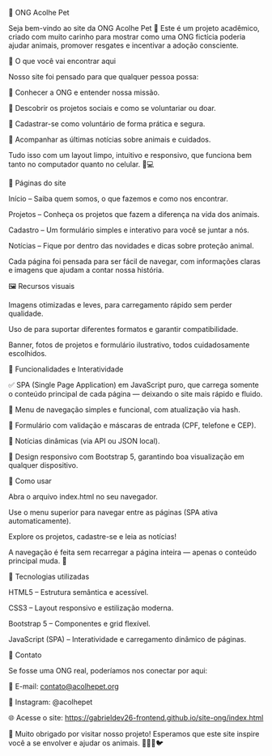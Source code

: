 🐾 ONG Acolhe Pet

Seja bem-vindo ao site da ONG Acolhe Pet 💚
Este é um projeto acadêmico, criado com muito carinho para mostrar como uma ONG fictícia poderia ajudar animais, promover resgates e incentivar a adoção consciente.

🌟 O que você vai encontrar aqui

Nosso site foi pensado para que qualquer pessoa possa:

🐶 Conhecer a ONG e entender nossa missão.

💚 Descobrir os projetos sociais e como se voluntariar ou doar.

📝 Cadastrar-se como voluntário de forma prática e segura.

📰 Acompanhar as últimas notícias sobre animais e cuidados.

Tudo isso com um layout limpo, intuitivo e responsivo, que funciona bem tanto no computador quanto no celular. 📱💻

📄 Páginas do site

Início – Saiba quem somos, o que fazemos e como nos encontrar.

Projetos – Conheça os projetos que fazem a diferença na vida dos animais.

Cadastro – Um formulário simples e interativo para você se juntar a nós.

Notícias – Fique por dentro das novidades e dicas sobre proteção animal.

Cada página foi pensada para ser fácil de navegar, com informações claras e imagens que ajudam a contar nossa história.

🖼️ Recursos visuais

Imagens otimizadas e leves, para carregamento rápido sem perder qualidade.

Uso de <picture> para suportar diferentes formatos e garantir compatibilidade.

Banner, fotos de projetos e formulário ilustrativo, todos cuidadosamente escolhidos.

🚀 Funcionalidades e Interatividade

✅ SPA (Single Page Application) em JavaScript puro, que carrega somente o conteúdo principal de cada página — deixando o site mais rápido e fluido.

🧭 Menu de navegação simples e funcional, com atualização via hash.

🧾 Formulário com validação e máscaras de entrada (CPF, telefone e CEP).

📰 Notícias dinâmicas (via API ou JSON local).

💅 Design responsivo com Bootstrap 5, garantindo boa visualização em qualquer dispositivo.

🧩 Como usar

Abra o arquivo index.html no seu navegador.

Use o menu superior para navegar entre as páginas (SPA ativa automaticamente).

Explore os projetos, cadastre-se e leia as notícias!

A navegação é feita sem recarregar a página inteira — apenas o conteúdo principal muda. 🚀

🎨 Tecnologias utilizadas

HTML5 – Estrutura semântica e acessível.

CSS3 – Layout responsivo e estilização moderna.

Bootstrap 5 – Componentes e grid flexível.

JavaScript (SPA) – Interatividade e carregamento dinâmico de páginas.

💌 Contato

Se fosse uma ONG real, poderíamos nos conectar por aqui:

📧 E-mail: contato@acolhepet.org

📸 Instagram: @acolhepet

🌐 Acesse o site: https://gabrieldev26-frontend.github.io/site-ong/index.html

💛 Muito obrigado por visitar nosso projeto!
Esperamos que este site inspire você a se envolver e ajudar os animais. 🐶🐱🐢🐦
